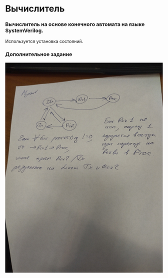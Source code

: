 # Вычислитель
### Вычислитель на основе конечного автомата на языке SystemVerilog.
Используется установка состояний.
### Дополнительное задание
<img src="task.jpg">
